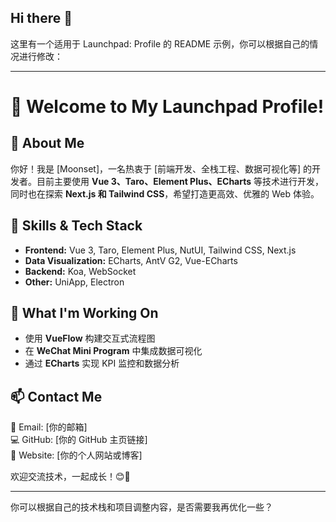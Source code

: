 ## Hi there 👋

这里有一个适用于 Launchpad: Profile 的 README 示例，你可以根据自己的情况进行修改：  

---

# 🚀 Welcome to My Launchpad Profile!

## 👋 About Me  
你好！我是 [Moonset]，一名热衷于 [前端开发、全栈工程、数据可视化等] 的开发者。目前主要使用 **Vue 3、Taro、Element Plus、ECharts** 等技术进行开发，同时也在探索 **Next.js 和 Tailwind CSS**，希望打造更高效、优雅的 Web 体验。  

## 🔧 Skills & Tech Stack  
- **Frontend:** Vue 3, Taro, Element Plus, NutUI, Tailwind CSS, Next.js  
- **Data Visualization:** ECharts, AntV G2, Vue-ECharts  
- **Backend:** Koa, WebSocket  
- **Other:** UniApp, Electron  

## 🚀 What I'm Working On  
- 使用 **VueFlow** 构建交互式流程图  
- 在 **WeChat Mini Program** 中集成数据可视化  
- 通过 **ECharts** 实现 KPI 监控和数据分析  

## 📫 Contact Me  
📩 Email: [你的邮箱]  
💻 GitHub: [你的 GitHub 主页链接]  
🔗 Website: [你的个人网站或博客]  

欢迎交流技术，一起成长！😊🎯  

---

你可以根据自己的技术栈和项目调整内容，是否需要我再优化一些？
